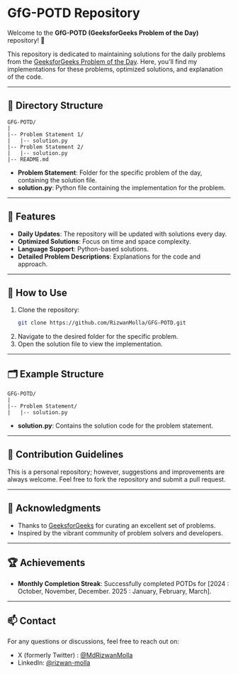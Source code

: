 # GfG-POTD Repository

Welcome to the **GfG-POTD (GeeksforGeeks Problem of the Day)** repository! 🎯

This repository is dedicated to maintaining solutions for the daily problems from the [GeeksforGeeks Problem of the Day](https://www.geeksforgeeks.org/problem-of-the-day). Here, you'll find my implementations for these problems, optimized solutions, and explanation of the code.
 
---

## 📂 Directory Structure

```
GFG-POTD/
|
|-- Problem Statement 1/
|   |-- solution.py
|-- Problem Statement 2/
|   |-- solution.py
|-- README.md
```

- **Problem Statement**: Folder for the specific problem of the day, containing the solution file.
- **solution.py**: Python file containing the implementation for the problem.

---

## 🚀 Features

- **Daily Updates**: The repository will be updated with solutions every day.
- **Optimized Solutions**: Focus on time and space complexity.
- **Language Support**:  Python-based solutions.
- **Detailed Problem Descriptions**:  Explanations for the code and approach.

---

## 🔧 How to Use

1. Clone the repository:
    ```bash
    git clone https://github.com/RizwanMolla/GFG-POTD.git
    ```
2. Navigate to the desired folder for the specific problem.
3. Open the solution file to view the implementation.

---

## 🗂️ Example Structure

```
GFG-POTD/
|
|-- Problem Statement/
|   |-- solution.py
```

- **solution.py**: Contains the solution code for the problem statement.

---

## 📝 Contribution Guidelines

This is a personal repository; however, suggestions and improvements are always welcome. Feel free to fork the repository and submit a pull request.

---

## 🌟 Acknowledgments

- Thanks to [GeeksforGeeks](https://www.geeksforgeeks.org/) for curating an excellent set of problems.
- Inspired by the vibrant community of problem solvers and developers.

---

## 🏆 Achievements

- **Monthly Completion Streak**: Successfully completed POTDs for [2024 : October, November, December. 2025 : January, February, March].

---

## 📫 Contact

For any questions or discussions, feel free to reach out on:
- X (formerly Twitter) : [@MdRizwanMolla](https://x.com/MdRizwanMolla)
- LinkedIn: [@rizwan-molla](https://www.linkedin.com/in/rizwan-molla/)
